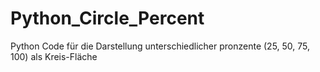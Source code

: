 # Python_Circle_Percent
Python Code für die Darstellung unterschiedlicher pronzente (25, 50, 75, 100) als Kreis-Fläche
